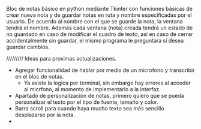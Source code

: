 Bloc de notas básico en python mediante Tkinter con funciones básicas de crear nueva nota y de guardar notas en ruta y nombre especificadas por el usuario.
De acuerdo al nombre con el que se guarde la nota, la ventana tendrá el nombre. Además cada ventana (nota) creada tendrá un estado de no guardado en caso de modificar
el cuadro de texto, así en caso de cerrar accidentalmente sin guardar, el mismo programa le preguntara si desea guardar cambios.

/////////
Ideas para proximas actualizaciones.
- Agregar funcionalidad de hablar por medio de un microfono y transcribir en el bloc de notas.
   - Ya existe la logica por terminal, sin embargo hay errores al acceder al micrfono, al momento de implementarlo a la interfaz.
- Apartado de personalización de notas, primero quiero que se pueda personalizar el texto por el tipo de fuente, tamaño y color.
- Barra scroll para cuando haya mucho texto sea más sencillo desplazarse por la nota.
- 
